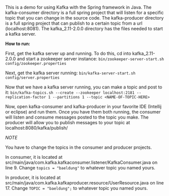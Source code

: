 This is a demo for using Kafka with the Spring framework in Java. The kafka-consumer directory is a full spring project that will listen for a specific topic that you can change in the source code. The kafka-producer directory is a full spring project that can publish to a certain topic from a url (localhost:8081). The kafka_2.11-2.0.0 directory has the files needed to start a kafka server.

**How to run:**

First, get the kafka server up and running. To do this, cd into kafka_2.11-2.0.0 and start a zookeeper server instance: `bin/zookeeper-server-start.sh config/zookeeper.properties`

Next, get the kafka server running: `bin/kafka-server-start.sh config/server.properties`

Now that we have a kafka server running, you can make a topic and post to it: `bin/kafka-topics.sh --create --zookeeper localhost:2181 --replication-factor 1 --partitions 1 --topic <NAME-OF-TOPIC-HERE>`

Now, open kafka-consumer and kafka-producer in your favorite IDE (Intellij or eclipse) and run them. Once you have them both running, the consumer will listen and consume messages posted to the topic you make. The producer will allow you to publish messages to your topic at localhost:8080/kafka/publish/<YOUR-MESSAGE-HERE>

*NOTE*

You have to change the topics in the consumer and producer projects.

In consumer, it is located at src/main/java/com.kafka.kafkaconsumer.listener/KafkaConsumer.java on line 9. Change `topics = "baeldung"` to whatever topic you named yours. 

In producer, it is located at src/main/java/com.kafka.kafkaproducer.resource/UserResource.java on line 17. Change `TOPIC = "baeldung";` to whatever topic you named yours.